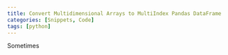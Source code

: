 ```yaml
---
title: Convert Multidimensional Arrays to MultiIndex Pandas DataFrame
categories: [Snippets, Code]
tags: [python]
---
```


Sometimes